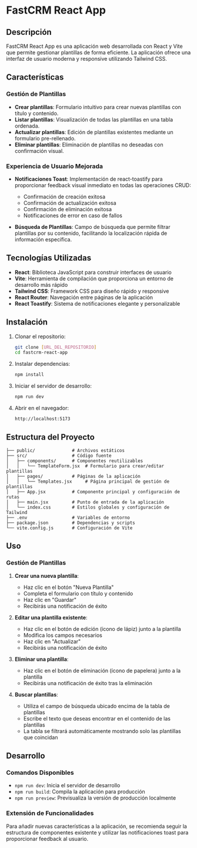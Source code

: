 # FastCRM React App

## Descripción

FastCRM React App es una aplicación web desarrollada con React y Vite que permite gestionar plantillas de forma eficiente. La aplicación ofrece una interfaz de usuario moderna y responsive utilizando Tailwind CSS.

## Características

### Gestión de Plantillas
- **Crear plantillas**: Formulario intuitivo para crear nuevas plantillas con título y contenido.
- **Listar plantillas**: Visualización de todas las plantillas en una tabla ordenada.
- **Actualizar plantillas**: Edición de plantillas existentes mediante un formulario pre-rellenado.
- **Eliminar plantillas**: Eliminación de plantillas no deseadas con confirmación visual.

### Experiencia de Usuario Mejorada
- **Notificaciones Toast**: Implementación de react-toastify para proporcionar feedback visual inmediato en todas las operaciones CRUD:
  - Confirmación de creación exitosa
  - Confirmación de actualización exitosa
  - Confirmación de eliminación exitosa
  - Notificaciones de error en caso de fallos

- **Búsqueda de Plantillas**: Campo de búsqueda que permite filtrar plantillas por su contenido, facilitando la localización rápida de información específica.

## Tecnologías Utilizadas

- **React**: Biblioteca JavaScript para construir interfaces de usuario
- **Vite**: Herramienta de compilación que proporciona un entorno de desarrollo más rápido
- **Tailwind CSS**: Framework CSS para diseño rápido y responsive
- **React Router**: Navegación entre páginas de la aplicación
- **React Toastify**: Sistema de notificaciones elegante y personalizable

## Instalación

1. Clonar el repositorio:
   ```bash
   git clone [URL_DEL_REPOSITORIO]
   cd fastcrm-react-app
   ```

2. Instalar dependencias:
   ```bash
   npm install
   ```

3. Iniciar el servidor de desarrollo:
   ```bash
   npm run dev
   ```

4. Abrir en el navegador:
   ```
   http://localhost:5173
   ```

## Estructura del Proyecto

```
├── public/              # Archivos estáticos
├── src/                 # Código fuente
│   ├── components/      # Componentes reutilizables
│   │   └── TemplateForm.jsx  # Formulario para crear/editar plantillas
│   ├── pages/           # Páginas de la aplicación
│   │   └── Templates.jsx     # Página principal de gestión de plantillas
│   ├── App.jsx          # Componente principal y configuración de rutas
│   ├── main.jsx         # Punto de entrada de la aplicación
│   └── index.css        # Estilos globales y configuración de Tailwind
├── .env                 # Variables de entorno
├── package.json         # Dependencias y scripts
└── vite.config.js       # Configuración de Vite
```

## Uso

### Gestión de Plantillas

1. **Crear una nueva plantilla**:
   - Haz clic en el botón "Nueva Plantilla"
   - Completa el formulario con título y contenido
   - Haz clic en "Guardar"
   - Recibirás una notificación de éxito

2. **Editar una plantilla existente**:
   - Haz clic en el botón de edición (ícono de lápiz) junto a la plantilla
   - Modifica los campos necesarios
   - Haz clic en "Actualizar"
   - Recibirás una notificación de éxito

3. **Eliminar una plantilla**:
   - Haz clic en el botón de eliminación (ícono de papelera) junto a la plantilla
   - Recibirás una notificación de éxito tras la eliminación

4. **Buscar plantillas**:
   - Utiliza el campo de búsqueda ubicado encima de la tabla de plantillas
   - Escribe el texto que deseas encontrar en el contenido de las plantillas
   - La tabla se filtrará automáticamente mostrando solo las plantillas que coincidan

## Desarrollo

### Comandos Disponibles

- `npm run dev`: Inicia el servidor de desarrollo
- `npm run build`: Compila la aplicación para producción
- `npm run preview`: Previsualiza la versión de producción localmente

### Extensión de Funcionalidades

Para añadir nuevas características a la aplicación, se recomienda seguir la estructura de componentes existente y utilizar las notificaciones toast para proporcionar feedback al usuario.

